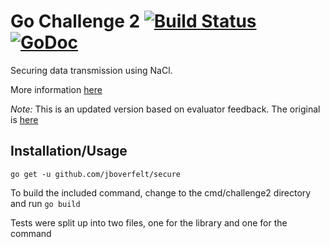 # Go Challenge 2 [![Build Status](https://travis-ci.org/jboverfelt/secure.svg?branch=master)](https://travis-ci.org/jboverfelt/secure) [![GoDoc](https://godoc.org/github.com/jboverfelt/secure?status.svg)](https://godoc.org/github.com/jboverfelt/secure)

Securing data transmission using NaCl.

More information [here](http://golang-challenge.com/go-challenge2/)

*Note:* This is an updated version based on evaluator feedback. The original is
[here](https://github.com/golangchallenge/GCSolutions/tree/master/april15/normal/justin-overfelt/jboverfelt-secure-f96ca7e9bc9a)

## Installation/Usage

``go get -u github.com/jboverfelt/secure``

To build the included command, change to the cmd/challenge2 directory and run ``go build``

Tests were split up into two files, one for the library and one for the command
